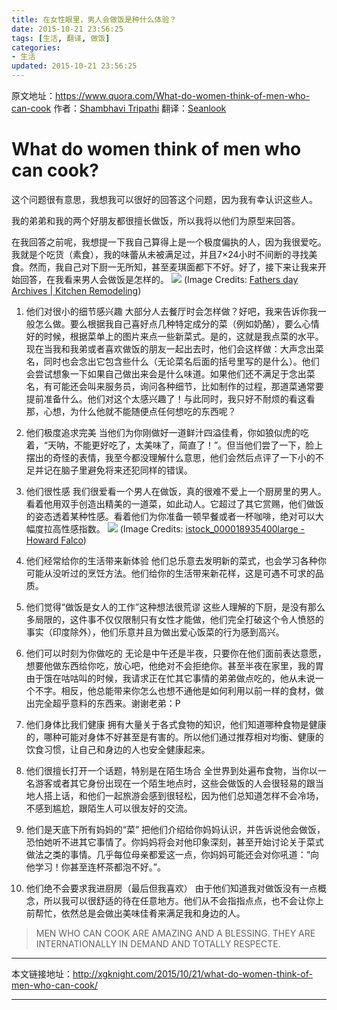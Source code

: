 ```yaml
---
title: 在女性眼里，男人会做饭是种什么体验？
date: 2015-10-21 23:56:25
tags: [生活, 翻译, 做饭]
categories: 
- 生活
updated: 2015-10-21 23:56:25
---
```


原文地址：https://www.quora.com/What-do-women-think-of-men-who-can-cook
作者：[Shambhavi Tripathi](https://www.quora.com/Shambhavi-Tripathi)
翻译：[Seanlook](http://xgknight.com)
#  What do women think of men who can cook?
 
这个问题很有意思，我想我可以很好的回答这个问题，因为我有幸认识这些人。
 
我的弟弟和我的两个好朋友都很擅长做饭，所以我将以他们为原型来回答。
 
在我回答之前呢，我想提一下我自己算得上是一个极度偏执的人，因为我很爱吃。我就是个吃货（素食），我的味蕾从未被满足过，并且7×24小时不间断的寻找美食。然而，我自己对下厨一无所知，甚至麦琪面都下不好。好了，接下来让我来开始回答，在我看来男人会做饭是怎样的。
   ![](https://qph.is.quoracdn.net/main-qimg-add9126874364a433c43fef58eca6ea9?convert_to_webp=true)
   (Image Credits: [Fathers day Archives | Kitchen Remodeling](http://blog.sembrodesigns.com/tag/fathers-day/))

<!-- more -->

1. 他们对很小的细节感兴趣
大部分人去餐厅时会怎样做？好吧，我来告诉你我一般怎么做。要么根据我自己喜好点几种特定成分的菜（例如奶酪），要么心情好的时候，根据菜单上的图片来点一些新菜式。是的，这就是我点菜的水平。现在当我和我弟或者喜欢做饭的朋友一起出去时，他们会这样做：大声念出菜名，同时也会念出它包含些什么（无论菜名后面的括号里写的是什么）。他们会尝试想象一下如果自己做出来会是什么味道。如果他们还不满足于念出菜名，有可能还会叫来服务员，询问各种细节，比如制作的过程，那道菜通常要提前准备什么。他们对这个太感兴趣了！与此同时，我只好不耐烦的看这看那，心想，为什么他就不能随便点任何想吃的东西呢？
 
2. 他们极度追求完美
当他们为你刚做好一道鲜汁四溢佳肴，你如狼似虎的吃着，“天呐，不能更好吃了，太美味了，简直了！”。但当他们尝了一下，脸上摆出的奇怪的表情，我至今都没理解什么意思，他们会然后点评了一下小的不足并记在脑子里避免将来还犯同样的错误。

3. 他们很性感
我们很爱看一个男人在做饭，真的很难不爱上一个厨房里的男人。看着他用双手创造出精美的一道菜，如此动人。它超过了其它赏赐，他们做饭的姿态透着某种性感。看着他们为你准备一顿早餐或者一杯咖啡，绝对可以大幅度拉高性感指数。
![](https://qph.is.quoracdn.net/main-qimg-dd5b1ae907feed29ebf3d60fdef322cd?convert_to_webp=true)
(Image Credits: [istock_000018935400large - Howard Falco](http://howardfalco.com/08/7-powerful-things-to-say-to-your-spouse-or-significant-other/istock_000018935400large/)) 

4. 他们经常给你的生活带来新体验
他们总乐意去发明新的菜式，也会学习各种你可能从没听过的烹饪方法。他们给你的生活带来新花样，这是可遇不可求的品质。
 
5. 他们觉得“做饭是女人的工作”这种想法很荒谬
 这些人理解的下厨，是没有那么多局限的，这件事不仅仅限制只有女性才能做，他们完全打破这个令人愤怒的事实（印度除外），他们乐意并且为做出爱心饭菜的行为感到高兴。
 
6. 他们可以时刻为你做吃的
无论是中午还是半夜，只要你在他们面前表达意愿，想要他做东西给你吃，放心吧，他绝对不会拒绝你。甚至半夜在家里，我的胃由于饿在咕咕叫的时候，我请求正在忙其它事情的弟弟做点吃的，他从未说一个不字。相反，他总能带来你怎么也想不通他是如何利用以前一样的食材，做出完全超乎意料的东西来。谢谢老弟：P
 
7. 他们身体比我们健康
拥有大量关于各式食物的知识，他们知道哪种食物是健康的，哪种可能对身体不好甚至是有害的。所以他们通过推荐相对均衡、健康的饮食习惯，让自己和身边的人也安全健康起来。

8. 他们很擅长打开一个话题，特别是在陌生场合
全世界到处遍布食物，当你以一名游客或者其它身份出现在一个陌生地点时，这些会做饭的人会很轻易的跟当地人搭上话，和他们一起旅游会感到很轻松，因为他们总知道怎样不会冷场，不感到尴尬，跟陌生人可以很友好的交流。

9. 他们是天底下所有妈妈的“菜”
把他们介绍给你妈妈认识，并告诉说他会做饭，恐怕她听不进其它事情了。你妈妈将会对他印象深刻，甚至开始讨论关于菜式做法之类的事情。几乎每位母亲都爱这一点，你妈妈可能还会对你吼道：“向他学习！你甚至连杯茶都泡不好。”。

10. 他们绝不会要求我进厨房（最后但我喜欢）
由于他们知道我对做饭没有一点概念，所以我可以很舒适的待在任意地方。他们从不会指指点点，也不会让你上前帮忙，依然总是会做出美味佳肴来满足我和身边的人。

> MEN WHO CAN COOK ARE AMAZING AND A BLESSING. THEY ARE INTERNATIONALLY IN DEMAND AND TOTALLY RESPECTE.



---

本文链接地址：http://xgknight.com/2015/10/21/what-do-women-think-of-men-who-can-cook/

---
